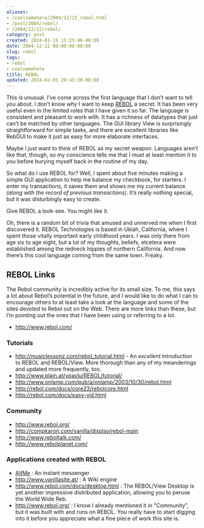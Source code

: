 ```yaml
---
aliases:
- /coolnamehere/2004/12/22_rebol.html
- /post/2004/rebol/
- /2004/12/22/rebol/
category: post
created: 2024-01-15 15:25:46-08:00
date: 2004-12-22 00:00:00-08:00
slug: rebol
tags:
- rebol
- coolnamehere
title: REBOL
updated: 2024-02-01 20:43:30-08:00
---
```


This is unusual. I’ve come across the first language that I don’t want to tell you about. I don’t know *why* I want to keep [REBOL](../../../card/REBOL.md) a secret. It has been very useful even in the limited roles that I have given it so far. The language is consistent and pleasant to work with. It has a richness of datatypes that just can’t be matched by other languages. The GUI library View is surprisingly straightforward for simple tasks, and there are excellent libraries like RebGUI to make it just as easy for more elaborate interfaces.

Maybe I just want to think of REBOL as my secret weapon. Languages aren’t like that, though, so my conscience tells me that I must at least mention it to you before burying myself back in the routine of my day.

So what do I use REBOL for? Well, I spent about five minutes making a simple GUI application to help me balance my checkbook, for starters. I enter my transactions, it saves them and shows me my current balance *(along with the record of previous transactions)*. It’s really nothing special, but it was disturbingly easy to create.

Give REBOL a look-see. You might like it.

Oh, there is a random bit of trivia that amused and unnerved me when I first discovered it. REBOL Technologies is based in Ukiah, California, where I spent those vitally important early childhood years. I was only there from age six to age eight, but a lot of my thoughts, beliefs, etcetera were established among the redneck hippies of northern California. And now there’s this cool language coming from the same town. Freaky.

## REBOL Links

The Rebol community is incredibly active for its small size. To me, this says a lot about Rebol’s potential in the future, and I would like to do what I can to encourage others to at least take a look at the language and some of the sites devoted to Rebol out on the Web. There are more links than these, but I’m pointing out the ones that I have been using or referring to a lot.

* <http://www.rebol.com/>

### Tutorials

* <http://musiclessonz.com/rebol_tutorial.html> - An *excellent*   introduction to REBOL and REBOL/View. More thorough than any of my meanderings and updated more frequently, too.
* <http://www.plain.at/vpavlu/REBOL/tutorial/>
* <http://www.onlamp.com/pub/a/onlamp/2003/10/30/rebol.html>
* <http://rebol.com/docs/core23/rebolcore.html>
* <http://rebol.com/docs/easy-vid.html>

### Community

* <http://www.rebol.org/>
* <http://compkarori.com/vanilla/display/rebol-main>
* <http://www.reboltalk.com/>
* <http://www.rebolplanet.com/>

### Applications created with REBOL

* [AltMe](http://www.altme.com/) : An instant messenger
* <http://www.vanillasite.at/> : A Wiki engine
* <http://www.rebol.com/docs/desktop.html> : The REBOL/View Desktop is yet another impressive distributed application, allowing you to peruse the World Wide Reb.
* <http://www.rebol.org/> : I know I already mentioned it in "Community", but it was built with and runs on REBOL. You really   have to start digging into it before you appreciate what a fine piece of work this site is.